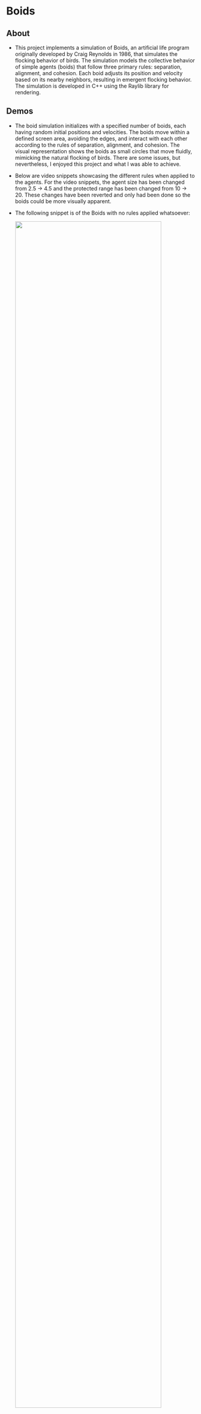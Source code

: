 # Boids

## About
- This project implements a simulation of Boids, an artificial life program originally developed by Craig Reynolds in 1986, that simulates the flocking behavior of birds. The simulation models the collective behavior of simple agents (boids) that follow three primary rules: separation, alignment, and cohesion. Each boid adjusts its position and velocity based on its nearby neighbors, resulting in emergent flocking behavior. The simulation is developed in C++ using the Raylib library for rendering.

## Demos
- The boid simulation initializes with a specified number of boids, each having random initial positions and velocities. The boids move within a defined screen area, avoiding the edges, and interact with each other according to the rules of separation, alignment, and cohesion. The visual representation shows the boids as small circles that move fluidly, mimicking the natural flocking of birds. There are some issues, but nevertheless, I enjoyed this project and what I was able to achieve.

- Below are video snippets showcasing the different rules when applied to the agents. For the video snippets, the agent size has been changed from 2.5 -> 4.5 and the protected range has been changed from 10 -> 20. These changes have been reverted and only had been done so the boids could be more visually apparent.

- The following snippet is of the Boids with no rules applied whatsoever:
  
  <img src="https://github.com/mjollnir03/Boids/assets/98365394/d263f626-32f2-411d-b1af-ebac33cd67bf" width="90%"/>
  
- This is when only Separation is applied:
  
  <img src="https://github.com/mjollnir03/Boids/assets/98365394/389821e1-551b-4eef-ace1-76aafcb1dba7" width="90%"/>
  
- This is when both Separation and Alignment are applied:
  
  <img src="https://github.com/mjollnir03/Boids/assets/98365394/a33d2387-ec42-4118-af1a-3525a3546525" width="90%"/>
  
- Lastly, this is with Separation, Alignment, and Cohesion all applied:
  
  <img src="https://github.com/mjollnir03/Boids/assets/98365394/8ad8994c-35fe-4232-ab80-e1aab08757cd" width="90%"/>
  
- Previous Version:
  
  - The video below was my first version of this Boid project. As you can see, it is a lot more rigid and unrealistic than the current version.
    
    <img src="https://github.com/mjollnir03/Boids/assets/98365394/7c01a83d-f3b2-44f7-b76f-0cce44ea0444" width="90%"/> 

## References
- Craig Reynolds' original paper on Boids: "Flocks, Herds, and Schools: A Distributed Behavioral Model" (1987)
- Raylib library for rendering: [Raylib](https://www.raylib.com/)
- V. Hunter Adams Boids-Algorithm Pseudocode: [Boids-algorithm](https://vanhunteradams.com/Pico/Animal_Movement/Boids-algorithm.html)

## Conclusion
- This Boids project has been an exciting journey into the world of artificial life and emergent behavior. Implementing the flocking behavior of birds through simple rules has provided valuable insights into how complex patterns can arise from basic interactions. While there are still improvements to be made, such as optimizing performance and addressing edge cases, the current version effectively demonstrates the core principles of separation, alignment, and cohesion.

- Future enhancements could include adding obstacles for the boids to navigate around, experimenting with different rule parameters to observe varied flocking behaviors, and perhaps integrating more advanced rendering techniques for a visually richer experience.

- Overall, this project has been both educational and enjoyable. I look forward to continuing to refine and expand on this work, and I encourage others to explore the fascinating world of Boids.

### Executable Directory (Windows Only)
- For those interested in running the simulation on a Windows system, the executable can be found in the following directory:


